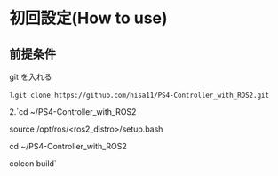 # 初回設定(How to use)
## 前提条件
git を入れる

1.`git clone https://github.com/hisa11/PS4-Controller_with_ROS2.git`

2.`cd ~/PS4-Controller_with_ROS2

  source /opt/ros/<ros2_distro>/setup.bash
  
  cd ~/PS4-Controller_with_ROS2
  
  colcon build`

